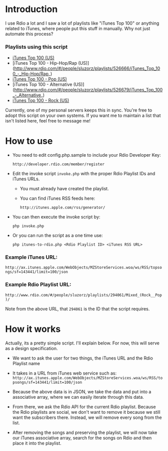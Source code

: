 Introduction
============

I use Rdio a lot and I saw a lot of playlists like "iTunes Top 100" or anything related to iTunes, where people put this stuff in manually. Why not just automate this process?

### Playlists using this script

- [iTunes Top 100 (US)](http://www.rdio.com/#/people/sluzorz/playlists/526420/iTunes_Top_100)
- [iTunes Top 100 - Hip-Hop/Rap (US)] (http://www.rdio.com/#/people/sluzorz/playlists/526666/iTunes_Top_100_-_Hip-Hop/Rap_)
- [iTunes Top 100 - Pop (US)](http://www.rdio.com/#/people/sluzorz/playlists/526674/iTunes_Top_100_-_Pop_)
- [iTunes Top 100 - Alternative (US)] (http://www.rdio.com/#/people/sluzorz/playlists/526679/iTunes_Top_100_-_Alternative_)
- [iTunes Top 100 - Rock (US)](http://www.rdio.com/#/people/sluzorz/playlists/526683/iTunes_Top_100_-_Rock_)

Currently, one of my personal servers keeps this in sync. You're free to adopt this script on your own systems. If you want me to maintain a list that isn't listed here, feel free to message me!

How to use
==========

- You need to edit config.php.sample to include your Rdio Developer Key:

    `http://developer.rdio.com/member/register`

- Edit the invoke script `invoke.php` with the proper Rdio Playlist IDs and iTunes URLs.

    - You must already have created the playlist.
    - You can find iTunes RSS feeds here:

        `http://itunes.apple.com/rss/generator/`

- You can then execute the invoke script by:

    `php invoke.php`

- Or you can run the script as a one time use:

    `php itunes-to-rdio.php <Rdio Playlist ID> <iTunes RSS URL>`


### Example iTunes URL:

`http://ax.itunes.apple.com/WebObjects/MZStoreServices.woa/ws/RSS/topsongs/sf=143441/limit=100/json`

### Example Rdio Playlist URL:

`http://www.rdio.com/#/people/sluzorz/playlists/294061/Mixed_(Rock__Pop)/`

Note from the above URL, that `294061` is the ID that the script requires.

How it works
============

Actually, its a pretty simple script. I'll explain below. For now, this will serve as a design specification.

- We want to ask the user for two things, the iTunes URL and the Rdio Playlist name

- It takes in a URL from iTunes web service such as:
`http://ax.itunes.apple.com/WebObjects/MZStoreServices.woa/ws/RSS/topsongs/sf=143441/limit=100/json`
- Because the above data is in JSON, we take the data and put into a associative array, where we can easily iterate through this data.
- From there, we ask the Rdio API for the current Rdio playlist. Because the Rdio playlists are social, we don't want to remove it because we still want the subscribers there. Instead, we will remove every song from the list.
- After removing the songs and preserving the playlist, we will now take our iTunes associative array, search for the songs on Rdio and then place it into the playlist.